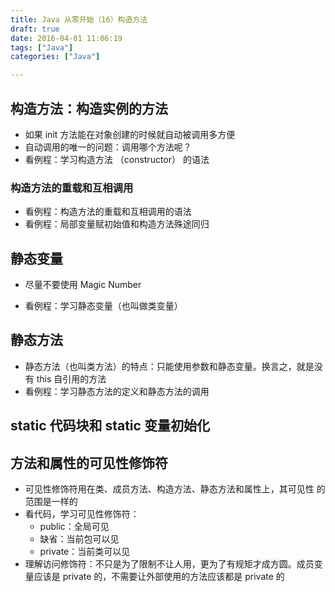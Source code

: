 ```yaml
---
title: Java 从零开始（16）构造方法
draft: true
date: 2016-04-01 11:06:19
tags: ["Java"]
categories: ["Java"]

---
```


## 构造方法：构造实例的方法

- 如果 init 方法能在对象创建的时候就自动被调用多方便
- 自动调用的唯一的问题：调用哪个方法呢？
- 看例程：学习构造方法 （constructor） 的语法

### 构造方法的重载和互相调用

- 看例程：构造方法的重载和互相调用的语法
- 看例程：局部变量赋初始值和构造方法殊途同归

## 静态变量

- 尽量不要使用 Magic Number

- 看例程：学习静态变量（也叫做类变量）

## 静态方法

- 静态方法（也叫类方法）的特点：只能使用参数和静态变量。换言之，就是没有 this 自引用的方法
- 看例程：学习静态方法的定义和静态方法的调用

## static 代码块和 static 变量初始化

## 方法和属性的可见性修饰符

- 可见性修饰符用在类、成员方法、构造方法、静态方法和属性上，其可见性
的范围是一样的
- 看代码，学习可见性修饰符：
    - public：全局可见
    - 缺省：当前包可以见
    - private：当前类可以见
- 理解访问修饰符：不只是为了限制不让人用，更为了有规矩才成方圆。成员变量应该是 private 的，不需要让外部使用的方法应该都是 private 的
